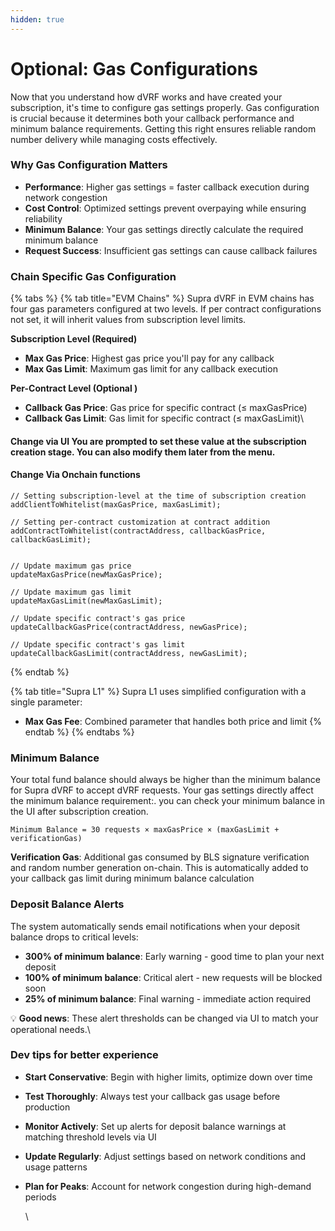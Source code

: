 ```yaml
---
hidden: true
---
```


# Optional:  Gas Configurations

Now that you understand how dVRF works and have created your subscription, it's time to configure gas settings properly. Gas configuration is crucial because it determines both your callback performance and minimum balance requirements. Getting this right ensures reliable random number delivery while managing costs effectively.

### Why Gas Configuration Matters

* **Performance**: Higher gas settings = faster callback execution during network congestion
* **Cost Control**: Optimized settings prevent overpaying while ensuring reliability
* **Minimum Balance**: Your gas settings directly calculate the required minimum balance
* **Request Success**: Insufficient gas settings can cause callback failures

### Chain Specific Gas Configuration

{% tabs %}
{% tab title="EVM Chains" %}
Supra dVRF in EVM chains has four gas parameters configured at two levels.  If per contract configurations not set,  it will inherit values from subscription level limits.&#x20;

**Subscription Level (Required)**

* **Max Gas Price**: Highest gas price you'll pay for any callback
* **Max Gas Limit**: Maximum gas limit for any callback execution

**Per-Contract Level (Optional )**

* **Callback Gas Price**: Gas price for specific contract (≤ maxGasPrice)
* **Callback Gas Limit**: Gas limit for specific contract (≤ maxGasLimit)\


#### Change via UI You are prompted to set these value at the subscription creation stage.  You can also modify them later from the menu.&#x20;

#### Change Via Onchain functions

```solidity
// Setting subscription-level at the time of subscription creation
addClientToWhitelist(maxGasPrice, maxGasLimit);

// Setting per-contract customization at contract addition
addContractToWhitelist(contractAddress, callbackGasPrice, callbackGasLimit);


// Update maximum gas price
updateMaxGasPrice(newMaxGasPrice);

// Update maximum gas limit  
updateMaxGasLimit(newMaxGasLimit);

// Update specific contract's gas price
updateCallbackGasPrice(contractAddress, newGasPrice);

// Update specific contract's gas limit
updateCallbackGasLimit(contractAddress, newGasLimit);
```
{% endtab %}

{% tab title="Supra L1" %}
&#x20;Supra L1 uses simplified configuration with a single parameter:

* **Max Gas Fee**: Combined parameter that handles both price and limit
{% endtab %}
{% endtabs %}



### Minimum Balance

Your total fund balance should always be higher than the minimum balance for Supra dVRF to accept dVRF requests. Your gas settings directly affect the minimum balance requirement:. you can check your minimum balance in the UI after subscription creation.&#x20;

```
Minimum Balance = 30 requests × maxGasPrice × (maxGasLimit + verificationGas)
```

**Verification Gas**: Additional gas consumed by BLS signature verification and random number generation on-chain. This is automatically added to your callback gas limit during minimum balance calculation

### Deposit Balance Alerts

The system automatically sends email notifications when your  deposit balance drops to critical levels:

* **300% of minimum balance**: Early warning - good time to plan your next deposit
* **100% of minimum balance**: Critical alert - new requests will be blocked soon
* **25% of minimum balance**: Final warning - immediate action required

💡 **Good news**: These alert thresholds can be changed via UI to match your operational needs.\


### Dev tips for better experience

* **Start Conservative**: Begin with higher limits, optimize down over time
* **Test Thoroughly**: Always test your callback gas usage before production
* **Monitor Actively**: Set up alerts for deposit balance warnings at matching threshold levels via UI
* **Update Regularly**: Adjust settings based on network conditions and usage patterns
*   **Plan for Peaks**: Account for network congestion during high-demand periods

    \
